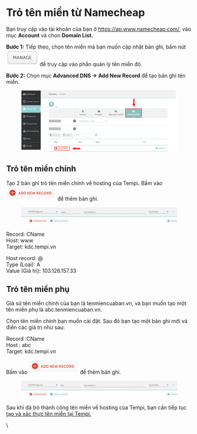 # Trỏ tên miền từ Namecheap

Bạn truy cập vào tài khoản của bạn ở https://ap.www.namecheap.com/, vào mục **Account** và chọn **Domain List.**

**Bước 1:** Tiếp theo, chọn tên miền mà bạn muốn cập nhật bản ghi, bấm nút <img src="../../.gitbook/assets/image (2) (1) (1) (1) (1) (1) (1).png" alt="" data-size="original">để truy cập vào phần quản lý tên miền đó.

**Bước 2:** Chọn mục **Advanced DNS -> Add New Record** để tạo bản ghi tên miền.

<figure><img src="../../.gitbook/assets/image1.png" alt=""><figcaption></figcaption></figure>

## Trỏ tên miền chính

Tạo 2 bản ghi trỏ tên miền chính về hosting của Temp&#x69;**.** Bấm vào ![](<../../.gitbook/assets/image (136).png>) để thêm bản ghi.

<figure><img src="../../.gitbook/assets/image (5) copy.png" alt=""><figcaption></figcaption></figure>

Record: CName\
Host: www\
Target: kdc.tempi.vn

Host record: @\
Type (Loại): A\
Value (Giá trị): 103.126.157.33

## Trỏ tên miền phụ

Giả sử tên miền chính của bạn là tenmiencuaban.vn, và bạn muốn tạo một tên miền phụ là abc.tenmiencuaban.vn.&#x20;

Chọn tên miền chính bạn muốn cài đặt. Sau đó bạn tạo một bản ghi mới và điền các giá trị như sau:

Record :CName\
Host : abc\
Target: kdc.tempi.vn

Bấm vào ![](<../../.gitbook/assets/image (136).png>) để thêm bản ghi.

<figure><img src="../../.gitbook/assets/image (4) copy (1).png" alt=""><figcaption></figcaption></figure>

Sau khi đã trỏ thành công tên miền về hosting của Tempi, bạn cần tiếp tục [tạo và xác thực tên miền tại Tempi.](tao-va-xac-thuc-ten-mien-lai-tempi.md)

\
